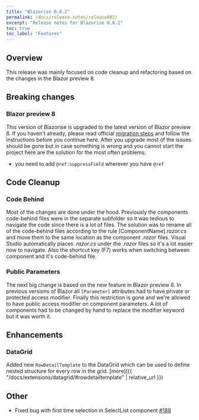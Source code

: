 ```yaml
---
title: "Blazorise 0.8.2"
permalink: /docs/release-notes/release082/
excerpt: "Release notes for Blazorise 0.8.2"
toc: true
toc_label: "Features"
---
```


## Overview

This release was mainly focused on code cleanup and refactoring based on the changes in the Blazor preview 8.

## Breaking changes

### Blazor preview 8

This version of Blazorise is upgraded to the latest version of Blazor preview 8. If you haven't already, please read official [migration steps](https://devblogs.microsoft.com/aspnet/asp-net-core-and-blazor-updates-in-net-core-3-0-preview-8/) and follow the instructions before you continue here. After you upgrade most of the issues should be gone but in case something is wrong and you cannot start the project here are the solution for the most often problems:

- you need to add `@ref:suppressField` wherever you have `@ref` 

## Code Cleanup

### Code Behind

Most of the changes are done under the hood. Previously the components code-behind files were in the separate subfolder so it was tedious to navigate the code since there is a lot of files. The solution was to rename all of the code-behind files according to the rule [ComponentName]_.razor.cs_ and move them to the same location as the component _.razor_ files. Visual Studio automatically places _.razor.cs_ under the _.razor_ files so it's a lot easier now to navigate. Also the shortcut key (F7) works when switching between component and it's code-behind file.

### Public Parameters

The next big change is based on the new feature in Blazor preview 8. In previous versions of Blazor all `[Parameter]` attributes had to have private or protected access modifier. Finally this restriction is gone and we're allowed to have public access modifier on component parameters. A lot of components had to be changed by hand to replace the modifier keyword but it was worth it.

## Enhancements

### DataGrid

Added new `RowDetailTemplate` to the DataGrid which can be used to define nested structure for every row in the grid. [more]({{ "/docs/extensions/datagrid/#rowdetailtemplate" | relative_url }})

## Other

- Fixed bug with first time selection in SelectList component [#188](https://github.com/stsrki/Blazorise/issues/188)